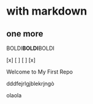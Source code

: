 # with markdown
  
## one more

BOLDI**BOLDI**BOLDI

[x]
[ ]
[ ]
[x]

Welcome to My First Repo

dddfejrlgjblekrjngò

olaola
